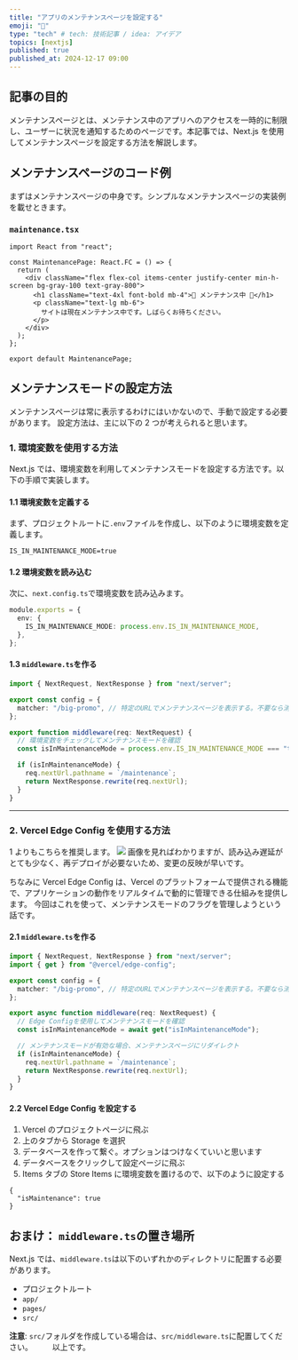 ```yaml
---
title: "アプリのメンテナンスページを設定する"
emoji: "🙆"
type: "tech" # tech: 技術記事 / idea: アイデア
topics: [nextjs]
published: true
published_at: 2024-12-17 09:00
---
```


## 記事の目的

メンテナンスページとは、メンテナンス中のアプリへのアクセスを一時的に制限し、ユーザーに状況を通知するためのページです。本記事では、Next.js を使用してメンテナンスページを設定する方法を解説します。

## メンテナンスページのコード例

まずはメンテナンスページの中身です。シンプルなメンテナンスページの実装例を載せときます。

### `maintenance.tsx`

```tsx
import React from "react";

const MaintenancePage: React.FC = () => {
  return (
    <div className="flex flex-col items-center justify-center min-h-screen bg-gray-100 text-gray-800">
      <h1 className="text-4xl font-bold mb-4">🚧 メンテナンス中 🚧</h1>
      <p className="text-lg mb-6">
        サイトは現在メンテナンス中です。しばらくお待ちください。
      </p>
    </div>
  );
};

export default MaintenancePage;
```

## メンテナンスモードの設定方法

メンテナンスページは常に表示するわけにはいかないので、手動で設定する必要があります。
設定方法は、主に以下の 2 つが考えられると思います。

### 1. 環境変数を使用する方法

Next.js では、環境変数を利用してメンテナンスモードを設定する方法です。以下の手順で実装します。

#### 1.1 環境変数を定義する

まず、プロジェクトルートに`.env`ファイルを作成し、以下のように環境変数を定義します。

```env
IS_IN_MAINTENANCE_MODE=true
```

#### 1.2 環境変数を読み込む

次に、`next.config.ts`で環境変数を読み込みます。

```ts
module.exports = {
  env: {
    IS_IN_MAINTENANCE_MODE: process.env.IS_IN_MAINTENANCE_MODE,
  },
};
```

#### 1.3 `middleware.ts`を作る

```ts
import { NextRequest, NextResponse } from "next/server";

export const config = {
  matcher: "/big-promo", // 特定のURLでメンテナンスページを表示する。不要なら消してください
};

export function middleware(req: NextRequest) {
  // 環境変数をチェックしてメンテナンスモードを確認
  const isInMaintenanceMode = process.env.IS_IN_MAINTENANCE_MODE === "true";

  if (isInMaintenanceMode) {
    req.nextUrl.pathname = `/maintenance`;
    return NextResponse.rewrite(req.nextUrl);
  }
}
```

---

### 2. Vercel Edge Config を使用する方法

1 よりもこちらを推奨します。
![](https://storage.googleapis.com/zenn-user-upload/5e6d8e6464c7-20241213.png)
画像を見ればわかりますが、読み込み遅延がとても少なく、再デプロイが必要ないため、変更の反映が早いです。

ちなみに Vercel Edge Config は、Vercel のプラットフォームで提供される機能で、アプリケーションの動作をリアルタイムで動的に管理できる仕組みを提供します。
今回はこれを使って、メンテナンスモードのフラグを管理しようという話です。

#### 2.1 `middleware.ts`を作る

```ts
import { NextRequest, NextResponse } from "next/server";
import { get } from "@vercel/edge-config";

export const config = {
  matcher: "/big-promo", // 特定のURLでメンテナンスページを表示する。不要なら消してください
};

export async function middleware(req: NextRequest) {
  // Edge Configを使用してメンテナンスモードを確認
  const isInMaintenanceMode = await get("isInMaintenanceMode");

  // メンテナンスモードが有効な場合、メンテナンスページにリダイレクト
  if (isInMaintenanceMode) {
    req.nextUrl.pathname = `/maintenance`;
    return NextResponse.rewrite(req.nextUrl);
  }
}
```

#### 2.2 Vercel Edge Config を設定する

1. Vercel のプロジェクトページに飛ぶ
2. 上のタブから Storage を選択
3. データベースを作って繋ぐ。オプションはつけなくていいと思います
4. データベースをクリックして設定ページに飛ぶ
5. Items タブの Store Items に環境変数を置けるので、以下のように設定する

```
{
  "isMaintenance": true
}
```

## おまけ： `middleware.ts`の置き場所

Next.js では、`middleware.ts`は以下のいずれかのディレクトリに配置する必要があります。

- プロジェクトルート
- `app/`
- `pages/`
- `src/`

**注意**: `src/`フォルダを作成している場合は、`src/middleware.ts`に配置してください。
&nbsp;
&nbsp;
&nbsp;
&nbsp;
以上です。
